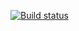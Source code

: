 [![Build status](https://ci.appveyor.com/api/projects/status/31muy17h58n71cyn?svg=true)](https://ci.appveyor.com/project/Leferchian/javaautoles2-1)